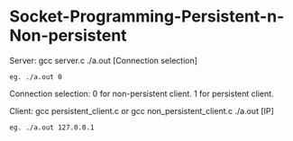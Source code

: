 # Socket-Programming-Persistent-n-Non-persistent

Server:
	gcc server.c
	./a.out [Connection selection]
	
	eg. ./a.out 0

Connection selection: 	0 for non-persistent client. 
			1 for persistent client.
 
Client:
	gcc persistent_client.c or gcc non_persistent_client.c
	./a.out [IP] 

	eg. ./a.out 127.0.0.1